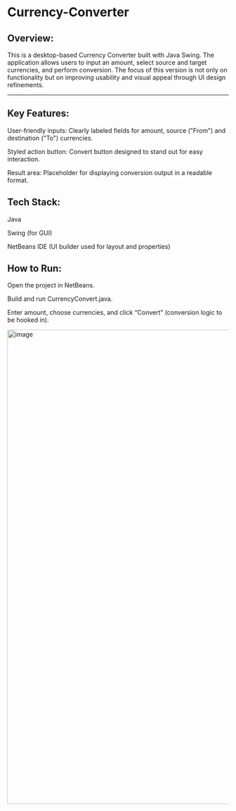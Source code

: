 # Currency-Converter
Overview:
---------
This is a desktop-based Currency Converter built with Java Swing. The application allows users to input an amount, select source and target currencies, and perform conversion. The focus of this version is not only on functionality but on improving usability and visual appeal through UI design refinements.

___________________________________________________________________________________________________________________________________________________________________________________________________________________

Key Features: 
-------------
User-friendly inputs: Clearly labeled fields for amount, source ("From") and destination ("To") currencies.

Styled action button: Convert button designed to stand out for easy interaction.

Result area: Placeholder for displaying conversion output in a readable format.

Tech Stack:
----------

Java

Swing (for GUI)

NetBeans IDE (UI builder used for layout and properties)

How to Run:
----------
Open the project in NetBeans.

Build and run CurrencyConvert.java.

Enter amount, choose currencies, and click “Convert” (conversion logic to be hooked in).


<img width="1920" height="1080" alt="image" src="https://github.com/user-attachments/assets/c729e67a-02a2-4ef1-9f99-55fb58719871" />

